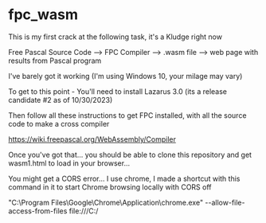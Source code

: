 # fpc_wasm

This is my first crack at the following task, it's a Kludge right now

Free Pascal Source Code --> FPC Compiler --> .wasm file --> web page with results from Pascal program


I've barely got it working (I'm using Windows 10, your milage may vary)

To get to this point - You'll need to install Lazarus 3.0 (its a release candidate #2 as of 10/30/2023)

Then follow all these instructions to get FPC installed, with all the source code to make a cross compiler

https://wiki.freepascal.org/WebAssembly/Compiler

Once you've got that... you should be able to clone this repository and get wasm1.html to load in your browser...

You might get a CORS error... I use chrome, I made a shortcut with this command in it to start Chrome browsing locally with CORS off

"C:\Program Files\Google\Chrome\Application\chrome.exe" --allow-file-access-from-files file:///C:/
